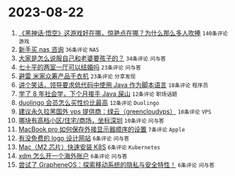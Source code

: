# 2023-08-22

1. [《黑神话·悟空》这游戏好在哪，惊艳点在哪？为什么那么多人吹捧](https://www.v2ex.com/t/967249) `140条评论` `游戏`
1. [新手买 nas 咨询](https://www.v2ex.com/t/967253) `36条评论` `NAS`
1. [大家是怎么说服自己和老婆要孩子的？](https://www.v2ex.com/t/967266) `34条评论` `问与答`
1. [七十平的两室一厅可以结婚吗](https://www.v2ex.com/t/967274) `23条评论` `问与答`
1. [避雷 米家众筹产品干衣机](https://www.v2ex.com/t/967256) `23条评论` `分享发现`
1. [讲个笑话，领导要求低代码中使用 Java 作为脚本语言](https://www.v2ex.com/t/967265) `18条评论` `程序员`
1. [学了 8 年社会学，下个月接手 Java 屎山](https://www.v2ex.com/t/967276) `12条评论` `职场话题`
1. [duolingo 会员怎么买性价比最高](https://www.v2ex.com/t/967257) `12条评论` `Duolingo`
1. [建议永久拉黑国外 vps 提供商：绿云（greencloudvps）](https://www.v2ex.com/t/967270) `10条评论` `VPS`
1. [哪块有高档小区/住宅/商场，坐标深圳](https://www.v2ex.com/t/967261) `10条评论` `问与答`
1. [MacBook pro 如何保存外接显示器顺序的设置](https://www.v2ex.com/t/967262) `7条评论` `Apple`
1. [有没免费的 logo 设计网站](https://www.v2ex.com/t/967280) `6条评论` `问与答`
1. [Mac（M2 芯片）快速安装 K8S](https://www.v2ex.com/t/967269) `6条评论` `Kubernetes`
1. [xdm 怎么开一个海外账户](https://www.v2ex.com/t/967251) `6条评论` `问与答`
1. [尝试了 GrapheneOS：探索移动系统的隐私与安全特性！](https://www.v2ex.com/t/967246) `6条评论` `问与答`
